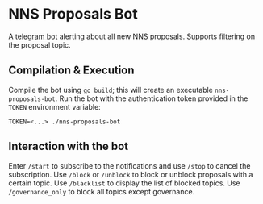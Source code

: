 NNS Proposals Bot
=================

A [telegram bot](https://t.me/NNSProposalsBot) alerting about all new NNS proposals.
Supports filtering on the proposal topic.

## Compilation & Execution

Compile the bot using `go build`; this will create an executable `nns-proposals-bot`.
Run the bot with the authentication token provided in the `TOKEN` environment variable:

    TOKEN=<...> ./nns-proposals-bot

## Interaction with the bot

Enter `/start` to subscribe to the notifications and use `/stop` to cancel the subscription.
Use `/block` or `/unblock` to block or unblock proposals with a certain topic.
Use `/blacklist` to display the list of blocked topics.
Use `/governance_only` to block all topics except governance.
